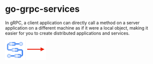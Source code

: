 # go-grpc-services
In gRPC, a client application can directly call a method on a server application on a different machine as if it were a local object, making it easier for you to create distributed applications and services. 

![](img/workflows.png) ![](img/arrow-to-right.png)
